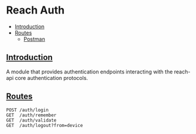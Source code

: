 # Reach Auth

- [Introduction](#introduction)
- [Routes](#routes)
  - [Postman](https://www.getpostman.com/collections/37eb7956a2bc9b0e0436)

## [Introduction](#introduction)

A module that provides authentication endpoints interacting with the reach-api core authentication protocols.

## [Routes](#routes)

```
POST /auth/login
GET  /auth/remember
GET  /auth/validate
GET  /auth/logout?from=device
```